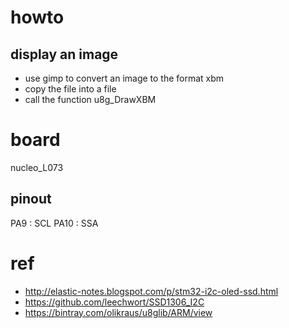 # howto
## display an image
- use gimp to convert an image to the format xbm
- copy the file into a file
- call the function u8g_DrawXBM  

# board
nucleo_L073

## pinout 
PA9 : SCL
PA10 : SSA

# ref 
* http://elastic-notes.blogspot.com/p/stm32-i2c-oled-ssd.html
* https://github.com/leechwort/SSD1306_I2C
* https://bintray.com/olikraus/u8glib/ARM/view

